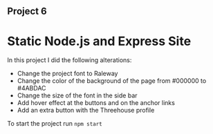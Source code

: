 ## Project 6

# Static Node.js and Express Site

In this project I did the following alterations:

- Change the project font to Raleway
- Change the color of the background of the page from \#000000 to #4ABDAC
- Change the size of the font in the side bar
- Add hover effect at the buttons and on the anchor links
- Add an extra button with the Threehouse profile 

To start the project run `npm start`

